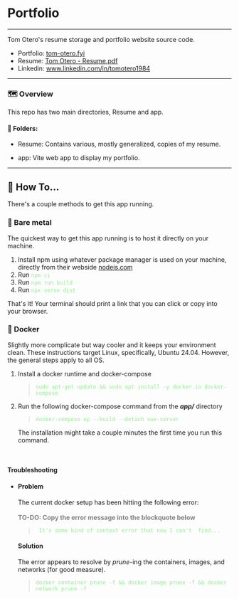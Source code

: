 # Portfolio

---

Tom Otero's resume storage and portfolio website source code.

- Portfolio: <a href="tom-otero.fyi">tom-otero.fyi</a>
- Resume: <a href="./Resume/Tom Otero - Resume.pdf">Tom Otero - Resume.pdf</a>
- Linkedin: <a href="www.linkedin.com/in/tomotero1984">www.linkedin.com/in/tomotero1984</a>

---

### 🗺️ Overview
This repo has two main directories, Resume and app.

#### 📂 Folders:
- Resume: Contains various, mostly generalized, copies of my resume.

- app: Vite web app to display my portfolio.

---

## 🧠 How To...
There's a couple methods to get this app running.

### 🤖 Bare metal
The quickest way to get this app running is to host it directly on your machine.

<ol>
  <style>
    code {
      color: lightgreen;
    }
  </style>
  <li> Install npm using whatever package manager is used on your machine, directly from their webside <a href=https://www.npmjs.com> nodejs.com</a>
  <li> Run <code>npm ci</code>
  <li> Run <code>npm run build</code>
  <li> Run <code>npx serve dist</code>
</ol>

That's it! Your terminal should  print a link that you can click or copy into your browser.

### 🐳 Docker
Slightly more complicate but way cooler and it keeps your environment clean. These instructions target Linux, specifically, Ubuntu 24.04. However, the general steps apply to all OS.
<ol>
  <style>
    code {
      color: lightgreen;
    }
  </style>
  <li> Install a docker runtime and docker-compose
    <blockquote>
      <code>sudo apt-get update && sudo apt install -y docker.io docker-compose</code>
    </blockquote>
  <li> Run the following docker-compose command from the <b><i>app/</i></b> directory
    <blockquote>
      <code>docker-compose up --build --detach vue-server</code>
    </blockquote>
    The installation might take a couple minutes the first time you run this command.
</ol>
<br>

#### Troubleshooting

<ul>
  <li>
    <h4>Problem</h4>
    The current docker setup has been hitting the following error:
    <br><br>
    <b style="color: grey;">TO-DO: Copy the error message into the blockquote below</b>
    <blockquote>
      <code> It's some kind of context error that now I can't  find...</code>
    </blockquote>
    <h4>Solution</h4>
    The error appears to resolve by <i>prune</i>-ing the containers, images, and networks (for good measure).
    <blockquote>
      <code>docker container prune -f && docker image prune -f && docker network prune -f</code>
    </blockquote>
</ul>